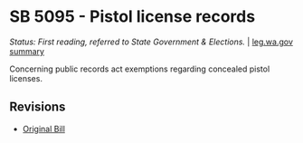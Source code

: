 # SB 5095 - Pistol license records
*Status: First reading, referred to State Government & Elections.* | [leg.wa.gov summary](https://app.leg.wa.gov/billsummary?BillNumber=5095&Year=2021)

Concerning public records act exemptions regarding concealed pistol licenses.

## Revisions
* [Original Bill](1/)